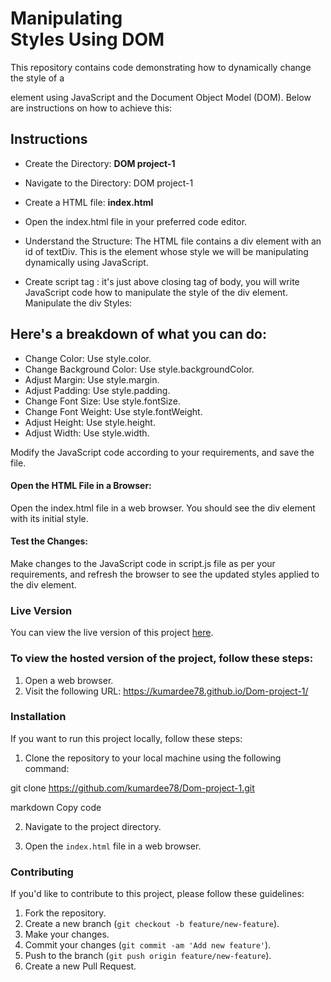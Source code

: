 # Manipulating <div> Styles Using DOM

This repository contains code demonstrating how to dynamically change the style of a <div> element using JavaScript and the Document Object Model (DOM). Below are instructions on how to achieve this:

## Instructions
* Create the Directory: **DOM project-1**

* Navigate to the Directory: DOM project-1

* Create a HTML file: **index.html**

* Open the index.html file in your preferred code editor.

* Understand the Structure:
The HTML file contains a div element with an id of textDiv. This is the element whose style we will be manipulating dynamically using JavaScript.

* Create script tag : it's just above closing tag of body, you will write JavaScript code how to manipulate the style of the div element. Manipulate the div Styles:

## Here's a breakdown of what you can do:

* Change Color: Use style.color.
* Change Background Color: Use style.backgroundColor.
* Adjust Margin: Use style.margin.
* Adjust Padding: Use style.padding.
* Change Font Size: Use style.fontSize.
* Change Font Weight: Use style.fontWeight.
* Adjust Height: Use style.height.
* Adjust Width: Use style.width. 

Modify the JavaScript code according to your requirements, and save the file.

#### Open the HTML File in a Browser:

Open the index.html file in a web browser. You should see the div element with its initial style.

#### Test the Changes:

Make changes to the JavaScript code in script.js file as per your requirements, and refresh the browser to see the updated styles applied to the div element.




### Live Version

You can view the live version of this project [here](https://your-live-version-link.com).

### To view the hosted version of the project, follow these steps:

1. Open a web browser.
2. Visit the following URL: https://kumardee78.github.io/Dom-project-1/

### Installation

If you want to run this project locally, follow these steps:

1. Clone the repository to your local machine using the following command:

git clone https://github.com/kumardee78/Dom-project-1.git

markdown
Copy code

2. Navigate to the project directory.

3. Open the `index.html` file in a web browser.

### Contributing

If you'd like to contribute to this project, please follow these guidelines:

1. Fork the repository.
2. Create a new branch (`git checkout -b feature/new-feature`).
3. Make your changes.
4. Commit your changes (`git commit -am 'Add new feature'`).
5. Push to the branch (`git push origin feature/new-feature`).
6. Create a new Pull Request.



